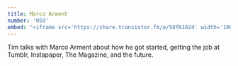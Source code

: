 ```yaml
---
title: Marco Arment
number: '059'
embed: "<iframe src='https://share.transistor.fm/e/58f61024' width='100%' height='180' frameborder='0' scrolling='no' seamless='true'></iframe>"
---
```


Tim talks with Marco Arment about how he got started, getting the job at Tumblr, Instapaper, The Magazine, and the future.
